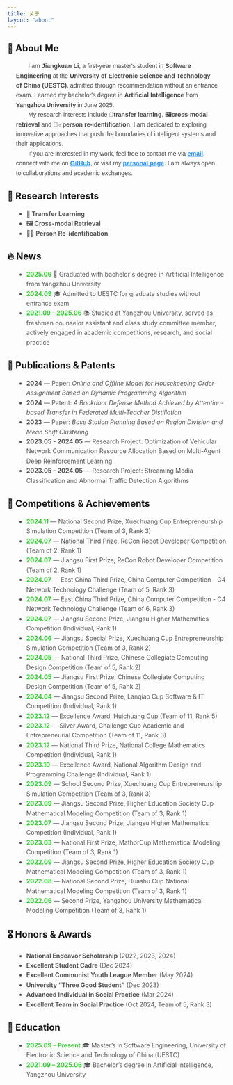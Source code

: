 ```yaml
---
title: 关于
layout: "about"
---
```


## 👋 About Me

<section style="font-family: 'Arial', sans-serif; color: #333; padding-left: 20px; padding-right: 20px; margin: 0;">

  <p style="font-size: 1em; line-height: 1.6; max-width: 800px; margin: 0 auto; color: #444;">
    &emsp;&emsp;I am <strong>Jiangkuan Li</strong>, a first-year master's student in 
    <strong>Software Engineering</strong> at the 
    <strong>University of Electronic Science and Technology of China (UESTC)</strong>, 
    admitted through recommendation without an entrance exam. 
    I earned my bachelor's degree in <strong>Artificial Intelligence</strong> from 
    <strong>Yangzhou University</strong> in June 2025. 
  </p>

  <p style="font-size: 1em; line-height: 1.6; max-width: 800px; margin: 0 auto; color: #444;">
    &emsp;&emsp;My research interests include 
    <strong>🔄transfer learning</strong>, 
    <strong>🖼️cross-modal retrieval</strong> and 
    <strong>🕵️‍♂️person re-identification</strong>. 
    I am dedicated to exploring innovative approaches that push the boundaries of intelligent systems and their applications.  
  </p>

  <p style="font-size: 1em; line-height: 1.6; max-width: 800px; margin: 0 auto; color: #444;">
    &emsp;&emsp;If you are interested in my work, feel free to contact me via 
    <a href="mailto:jiangkuanli@163.com" style="color:#1E90FF; font-weight:bold;">email</a>, 
    connect with me on <a href="https://github.com/Re-ljk" style="color:#1E90FF; font-weight:bold;">GitHub</a>, 
    or visit my <a href="https://jiangkuanli.github.io/" style="color:#1E90FF; font-weight:bold;">personal page</a>. 
    I am always open to collaborations and academic exchanges.  
  </p>

</section>



## 🧠 Research Interests
<div style="padding-left: 20px;">
    <ul style="font-size: 1em; line-height: 1.6; color: #555;">
        <li><strong>🔄 Transfer Learning</strong></li>
        <li><strong>🖼️ Cross-modal Retrieval</strong></li>
        <li><strong>🕵️‍♂️ Person Re-identification</strong></li>
    </ul>
</div>

## 🔥 News
<div style="padding-left: 20px;">
    <ul style="font-size: 1em; line-height: 1.6; color: #555;">
        <li><strong style="color: #32CD32;">2025.06</strong> 🌟 Graduated with bachelor's degree in Artificial Intelligence from Yangzhou University</li>
        <li><strong style="color: #32CD32;">2024.09</strong> 🎓 Admitted to UESTC for graduate studies without entrance exam</li>
        <li><strong style="color: #32CD32;">2021.09 - 2025.06</strong> 📚 Studied at Yangzhou University, served as freshman counselor assistant and class study committee member, actively engaged in academic competitions, research, and social practice</li>
    </ul>
</div>

## 📝 Publications & Patents
<div style="padding-left: 20px;">
    <ul style="font-size: 1em; line-height: 1.6; color: #555;">
        <li><strong>2024</strong> — Paper: <em>Online and Offline Model for Housekeeping Order Assignment Based on Dynamic Programming Algorithm</em></li>
        <li><strong>2024</strong> — Patent: <em>A Backdoor Defense Method Achieved by Attention-based Transfer in Federated Multi-Teacher Distillation</em></li>
        <li><strong>2023</strong> — Paper: <em>Base Station Planning Based on Region Division and Mean Shift Clustering</em></li>
        <li><strong>2023.05 - 2024.05</strong> — Research Project: Optimization of Vehicular Network Communication Resource Allocation Based on Multi-Agent Deep Reinforcement Learning</li>
        <li><strong>2023.05 - 2024.05</strong> — Research Project: Streaming Media Classification and Abnormal Traffic Detection Algorithms</li>
    </ul>
</div>

## 🚀 Competitions & Achievements
<div style="padding-left: 20px;">
 <ul style="font-size: 1em; line-height: 1.6; color: #555;">
    <li><strong style="color: #32CD32;">2024.11</strong> — National Second Prize, Xuechuang Cup Entrepreneurship Simulation Competition (Team of 3, Rank 3)</li>
    <li><strong style="color: #32CD32;">2024.07</strong> — National Third Prize, ReCon Robot Developer Competition (Team of 2, Rank 1)</li>
    <li><strong style="color: #32CD32;">2024.07</strong> — Jiangsu First Prize, ReCon Robot Developer Competition (Team of 2, Rank 1)</li>
    <li><strong style="color: #32CD32;">2024.07</strong> — East China Third Prize, China Computer Competition - C4 Network Technology Challenge (Team of 5, Rank 3)</li>
    <li><strong style="color: #32CD32;">2024.07</strong> — East China Third Prize, China Computer Competition - C4 Network Technology Challenge (Team of 6, Rank 3)</li>
    <li><strong style="color: #32CD32;">2024.07</strong> — Jiangsu Second Prize, Jiangsu Higher Mathematics Competition (Individual, Rank 1)</li>
    <li><strong style="color: #32CD32;">2024.06</strong> — Jiangsu Special Prize, Xuechuang Cup Entrepreneurship Simulation Competition (Team of 3, Rank 2)</li>
    <li><strong style="color: #32CD32;">2024.05</strong> — National Third Prize, Chinese Collegiate Computing Design Competition (Team of 5, Rank 2)</li>
    <li><strong style="color: #32CD32;">2024.05</strong> — Jiangsu First Prize, Chinese Collegiate Computing Design Competition (Team of 5, Rank 2)</li>
    <li><strong style="color: #32CD32;">2024.04</strong> — Jiangsu Second Prize, Lanqiao Cup Software & IT Competition (Individual, Rank 1)</li>
    <li><strong style="color: #32CD32;">2023.12</strong> — Excellence Award, Huichuang Cup (Team of 11, Rank 5)</li>
    <li><strong style="color: #32CD32;">2023.12</strong> — Silver Award, Challenge Cup Academic and Entrepreneurial Competition (Team of 11, Rank 3)</li>
    <li><strong style="color: #32CD32;">2023.12</strong> — National Third Prize, National College Mathematics Competition (Individual, Rank 1)</li>
    <li><strong style="color: #32CD32;">2023.10</strong> — Excellence Award, National Algorithm Design and Programming Challenge (Individual, Rank 1)</li>
    <li><strong style="color: #32CD32;">2023.09</strong> — School Second Prize, Xuechuang Cup Entrepreneurship Simulation Competition (Team of 3, Rank 3)</li>
    <li><strong style="color: #32CD32;">2023.09</strong> — Jiangsu Second Prize, Higher Education Society Cup Mathematical Modeling Competition (Team of 3, Rank 1)</li>
    <li><strong style="color: #32CD32;">2023.07</strong> — Jiangsu Second Prize, Jiangsu Higher Mathematics Competition (Individual, Rank 1)</li>
    <li><strong style="color: #32CD32;">2023.03</strong> — National First Prize, MathorCup Mathematical Modeling Competition (Team of 3, Rank 1)</li>
    <li><strong style="color: #32CD32;">2022.09</strong> — Jiangsu Second Prize, Higher Education Society Cup Mathematical Modeling Competition (Team of 3, Rank 1)</li>
    <li><strong style="color: #32CD32;">2022.08</strong> — National Second Prize, Huashu Cup National Mathematical Modeling Competition (Team of 3, Rank 1)</li>
    <li><strong style="color: #32CD32;">2022.06</strong> — Second Prize, Yangzhou University Mathematical Modeling Competition (Team of 3, Rank 1)</li>
</ul>
</div>

## 🎖 Honors & Awards
<div style="padding-left: 20px;">
    <ul style="font-size: 1em; line-height: 1.6; color: #555;">
        <li><strong>National Endeavor Scholarship</strong> (2022, 2023, 2024)</li>
        <li><strong>Excellent Student Cadre</strong> (Dec 2024)</li>
        <li><strong>Excellent Communist Youth League Member</strong> (May 2024)</li>
        <li><strong>University “Three Good Student”</strong> (Dec 2023)</li>
        <li><strong>Advanced Individual in Social Practice</strong> (Mar 2024)</li>
        <li><strong>Excellent Team in Social Practice</strong> (Oct 2024, Team of 5, Rank 3)</li>
    </ul>
</div>

## 📖 Education
<div style="padding-left: 20px;">
    <ul style="font-size: 1em; line-height: 1.6; color: #555;">
        <li><strong style="color: #32CD32;">2025.09 – Present</strong> 🎓 Master’s in Software Engineering, University of Electronic Science and Technology of China (UESTC)</li>
        <li><strong style="color: #32CD32;">2021.09 – 2025.06</strong> 🎓 Bachelor’s degree in Artificial Intelligence, Yangzhou University</li>
    </ul>
</div>
